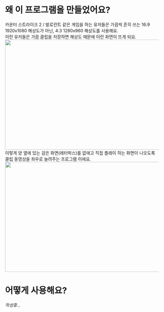 # 왜 이 프로그램을 만들었어요?
카운터 스트라이크 2 / 발로란트 같은 게임을 하는 유저들은 가끔씩 흔히 쓰는
16:9 1920x1080 해상도가 아닌, 4:3 1280x960 해상도를 사용해요.<br>
이런 유저들은 가끔 클립을 저장하면 해상도 때문에 이런 화면이 뜨게 되요.
<img width="640px" height="360px" src="https://cdn.discordapp.com/attachments/720162481506615317/1174958968557285406/image.png?ex=65697ccf&is=655707cf&hm=ad41674bf345e3ce9cc4f58be8ad6668a7b863ba4ae01153fc59b9e1979a182c&"></img>
이렇게 양 옆에 있는 검은 화면(레터박스)를 없애고 직접 플레이 하는 화면이 나오도록 클립 동영상을 좌우로 늘려주는 프로그램 이에요.
<img width="640px" height="360px" src="https://cdn.discordapp.com/attachments/720162481506615317/1174959333696622612/image.png?ex=65697d26&is=65570826&hm=e32822b0085a4e5aae4346dc39751519be244f66fd71a5e0c216355868a4c462&"></img>

# 어떻게 사용해요?
*작성중...*
